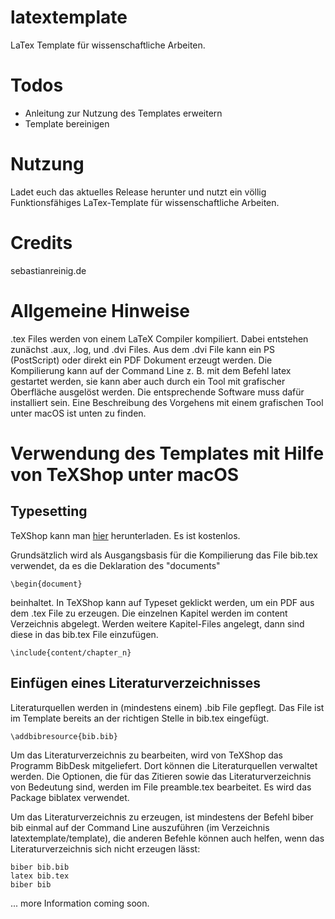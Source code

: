 # latextemplate
LaTex Template für wissenschaftliche Arbeiten.

# Todos
- Anleitung zur Nutzung des Templates erweitern 
- Template bereinigen

# Nutzung
Ladet euch das aktuelles Release herunter und nutzt ein völlig Funktionsfähiges LaTex-Template für wissenschaftliche Arbeiten.

# Credits
sebastianreinig.de

# Allgemeine Hinweise
.tex Files werden von einem LaTeX Compiler kompiliert. Dabei entstehen zunächst .aux, .log, und .dvi Files. Aus dem .dvi File kann ein PS (PostScript) oder direkt ein PDF Dokument erzeugt werden. Die Kompilierung kann auf der Command Line z. B. mit dem Befehl latex gestartet werden, sie kann aber auch durch ein Tool mit grafischer Oberfläche ausgelöst werden. Die entsprechende Software muss dafür installiert sein. Eine Beschreibung des Vorgehens mit einem grafischen Tool unter macOS ist unten zu finden.  

# Verwendung des Templates mit Hilfe von TeXShop unter macOS
## Typesetting
TeXShop kann man [hier](https://pages.uoregon.edu/koch/texshop/obtaining.html) herunterladen. Es ist kostenlos.

Grundsätzlich wird als Ausgangsbasis für die Kompilierung das File bib.tex verwendet, da es die Deklaration des "documents" 
```
\begin{document}
```
beinhaltet. In TeXShop kann auf Typeset geklickt werden, um ein PDF aus dem .tex File zu erzeugen. Die einzelnen Kapitel werden im content Verzeichnis abgelegt. Werden weitere Kapitel-Files angelegt, dann sind diese in das bib.tex File einzufügen. 
```
\include{content/chapter_n}
```

## Einfügen eines Literaturverzeichnisses
Literaturquellen werden in (mindestens einem) .bib File gepflegt. Das File ist im Template bereits an der richtigen Stelle in bib.tex eingefügt. 
````
\addbibresource{bib.bib}
````
Um das Literaturverzeichnis zu bearbeiten, wird von TeXShop das Programm BibDesk mitgeliefert. Dort können die Literaturquellen verwaltet werden. Die Optionen, die für das Zitieren sowie das Literaturverzeichnis von Bedeutung sind, werden im File preamble.tex bearbeitet. Es wird das Package biblatex verwendet.

Um das Literaturverzeichnis zu erzeugen, ist mindestens der Befehl biber bib einmal auf der Command Line auszuführen (im Verzeichnis latextemplate/template), die anderen Befehle können auch helfen, wenn das Literaturverzeichnis sich nicht erzeugen lässt:
````
biber bib.bib 
latex bib.tex
biber bib
````

... more Information coming soon.
